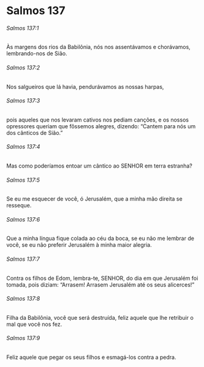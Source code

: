 # Salmos 137

###### Salmos 137:1

Às margens dos rios da Babilônia, nós nos assentávamos e chorávamos, lembrando-nos de Sião.

###### Salmos 137:2

Nos salgueiros que lá havia, pendurávamos as nossas harpas,

###### Salmos 137:3

pois aqueles que nos levaram cativos nos pediam canções, e os nossos opressores queriam que fôssemos alegres, dizendo: “Cantem para nós um dos cânticos de Sião.”

###### Salmos 137:4

Mas como poderíamos entoar um cântico ao SENHOR em terra estranha?

###### Salmos 137:5

Se eu me esquecer de você, ó Jerusalém, que a minha mão direita se resseque.

###### Salmos 137:6

Que a minha língua fique colada ao céu da boca, se eu não me lembrar de você, se eu não preferir Jerusalém à minha maior alegria.

###### Salmos 137:7

Contra os filhos de Edom, lembra-te, SENHOR, do dia em que Jerusalém foi tomada, pois diziam: “Arrasem! Arrasem Jerusalém até os seus alicerces!”

###### Salmos 137:8

Filha da Babilônia, você que será destruída, feliz aquele que lhe retribuir o mal que você nos fez.

###### Salmos 137:9

Feliz aquele que pegar os seus filhos e esmagá-los contra a pedra.

